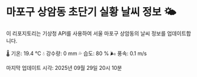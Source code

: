 
# 마포구 상암동 초단기 실황 날씨 정보 🌤️

이 리포지토리는 기상청 API를 사용하여 서울 마포구 상암동의 날씨 정보를 업데이트합니다. 

🌡️ 기온: 19.4 ℃
💧 강수량: 0 mm
💦 습도: 80 %
🌬️ 풍속: 0.1 m/s

마지막 업데이트 시각: 2025년 09월 29일 20시 10분    
